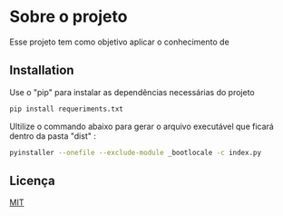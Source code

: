 # Sobre o projeto

Esse projeto tem como objetivo aplicar o conhecimento de 

## Installation

Use o "pip" para instalar as dependências necessárias do projeto

```bash
pip install requeriments.txt
```

Ultilize o commando abaixo para gerar o arquivo executável que ficará dentro da pasta "dist" :

```bash
pyinstaller --onefile --exclude-module _bootlocale -c index.py
```

## Licença
[MIT](https://choosealicense.com/licenses/mit/)
